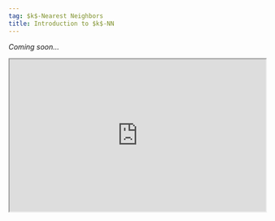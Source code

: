```yaml
---
tag: $k$-Nearest Neighbors
title: Introduction to $k$-NN
---
```


*Coming soon...*

<iframe
  src="http://gist-it.appspot.com/https://raw.githubusercontent.com/s-lasch/s-lasch.github.io/main/_includes/scatter_matrix.html"
  style="width:100%; height:300px;"
></iframe>
